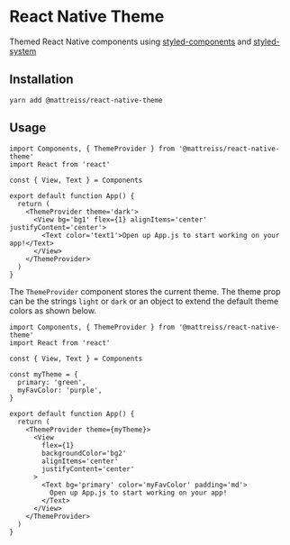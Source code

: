 # React Native Theme
Themed React Native components using [styled-components](https://github.com/styled-components/styled-components) and [styled-system](https://github.com/styled-system/styled-system) 

## Installation
```
yarn add @mattreiss/react-native-theme
```

## Usage
```
import Components, { ThemeProvider } from '@mattreiss/react-native-theme'
import React from 'react'

const { View, Text } = Components

export default function App() {
  return (
    <ThemeProvider theme='dark'>
      <View bg='bg1' flex={1} alignItems='center' justifyContent='center'>
        <Text color='text1'>Open up App.js to start working on your app!</Text>
      </View>
    </ThemeProvider>
  )
}
```
The `ThemeProvider` component stores the current theme. The theme prop can be the strings `light` or `dark` or an object to extend the default theme colors as shown below.
```
import Components, { ThemeProvider } from '@mattreiss/react-native-theme'
import React from 'react'

const { View, Text } = Components

const myTheme = {
  primary: 'green',
  myFavColor: 'purple',
}

export default function App() {
  return (
    <ThemeProvider theme={myTheme}>
      <View
        flex={1}
        backgroundColor='bg2'
        alignItems='center'
        justifyContent='center'
      >
        <Text bg='primary' color='myFavColor' padding='md'>
          Open up App.js to start working on your app!
        </Text>
      </View>
    </ThemeProvider>
  )
}

```